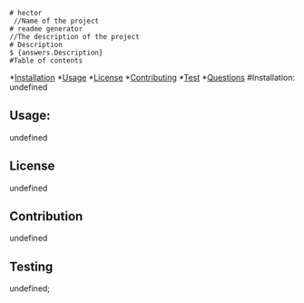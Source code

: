 
    # hector 
     //Name of the project
    # readme generator
    //The description of the project
    # Description
    $ {answers.Description}
    #Table of contents
   *[Installation](#installation)
   *[Usage](#usage)
   *[License](#license)
   *[Contributing](#contributing)
   *[Test](#test)
   *[Questions](#questions)
   #Installation:
   undefined
   
   ## Usage:
   undefined
   
   ## License
   undefined
   
   ## Contribution
   undefined
   
   ## Testing
   undefined;

    